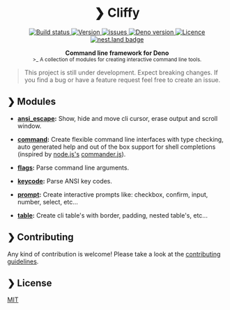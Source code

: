 <h1 align="center">❯ Cliffy</h1>

<p align="center" class="badges-container">
  <a href="https://github.com/c4spar/deno-cliffy/actions?query=workflow%3ATest">
    <img alt="Build status" src="https://github.com/c4spar/deno-cliffy/workflows/Test/badge.svg?branch=master" />
  </a>
  <a href="https://github.com/c4spar/deno-cliffy/releases">
    <img alt="Version" src="https://img.shields.io/github/v/release/c4spar/deno-cliffy?logo=github&color=blue" />
  </a>
  <a href="https://github.com/c4spar/deno-cliffy/issues">
    <img alt="issues" src="https://img.shields.io/github/issues/c4spar/deno-cliffy?label=issues&logo=github">
  </a>
  <a href="https://deno.land/">
    <img alt="Deno version" src="https://img.shields.io/badge/deno-^1.2.0-blue?logo=deno" />
  </a>
  <a href="https://github.com/c4spar/deno-cliffy/actions?query=workflow%3Aci">
    <img alt="Licence" src="https://img.shields.io/github/license/c4spar/deno-cliffy?logo=github" />
  </a>
  <a href="https://nest.land/package/cliffy">
    <img src="https://nest.land/badge.svg" alt="nest.land badge">
  </a>
</p>

<p align="center">
  <b>Command line framework for Deno</b></br>
  <sub>>_ A collection of modules for creating interactive command line tools.</sub>
</p>

> This project is still under development. Expect breaking changes. If you find a bug or have a feature request feel free to create an issue.

## ❯ Modules

* **[ansi_escape](ansi_escape/):** Show, hide and move cli cursor, erase output and scroll window.

* **[command](command/):** Create flexible command line interfaces with type checking, auto generated help and out of the box support for shell completions (inspired by [node.js's](http://nodejs.org) [commander.js](https://github.com/tj/commander.js/blob/master/Readme.md)).

* **[flags](flags/):** Parse command line arguments.

* **[keycode](keycode/):** Parse ANSI key codes.

* **[prompt](prompt/):** Create interactive prompts like: checkbox, confirm, input, number, select, etc...

* **[table](table/):** Create cli table's with border, padding, nested table's, etc...

## ❯ Contributing

Any kind of contribution is welcome! Please take a look at the [contributing guidelines](CONTRIBUTING.md).

## ❯ License

[MIT](LICENSE)

